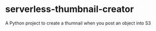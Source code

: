 # serverless-thumbnail-creator
A Python project to create a thumnail when you post an object into S3
